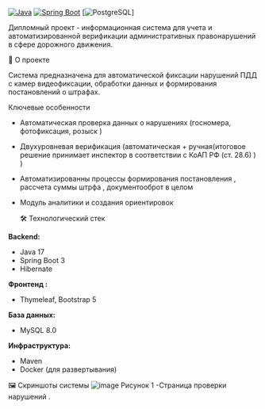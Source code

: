 [![Java](https://img.shields.io/badge/Java-17-blue)](https://www.java.com/)
[![Spring Boot](https://img.shields.io/badge/Spring_Boot-3.1.5-green)](https://spring.io/projects/spring-boot)
[![PostgreSQL](https://img.shields.io/badge/MySQL-8-purple)]


Дипломный проект - информационная система для  учета и автоматизированной  верификации  административных правонарушений в сфере дорожного движения.

📌 О проекте

Система предназначена для автоматической фиксации нарушений ПДД с камер видеофиксации, обработки данных и формирования постановлений о штрафах.

 Ключевые особенности

- Автоматическая проверка данных о нарушениях (госномера, фотофиксация, розыск )
- Двухуровневая верификация (автоматическая + ручная(итоговое решение принимает инспектор в соответствии с КоАП РФ (ст. 28.6) ) )
- Автоматизированны процессы формирования постановления , рассчета суммы штрфа , документооброт в целом
- Модуль аналитики и создания ориентировок

  🛠 Технологический стек

**Backend:**
- Java 17
- Spring Boot 3
- Hibernate

**Фронтенд :**
- Thymeleaf, Bootstrap 5

**База данных:**
- MySQL 8.0


**Инфраструктура:**
- Maven
- Docker (для развертывания)

🖼️ Скриншоты системы
![image](https://github.com/user-attachments/assets/34209a42-f8d0-4491-a6c7-2931d6cee539)
Рисунок 1 -Страница проверки нарушений .


